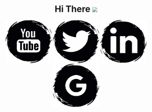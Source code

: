 <div align="center">
  <h1> Hi There <img src="https://media.giphy.com/media/hvRJCLFzcasrR4ia7z/giphy.gif" width="28"></h1>
</div>

<!-- Social icons section -->
<div align="center">
  
  [<img alt="alt_text" width="150px" src="Assets/YouTube.png" />](https://www.youtube.com/channel/UClc3QXr4D9x_aPE1y5rQ3SQ)
  [<img alt="alt_text" width="150px" src="Assets/Twitter.png" />](https://twitter.com/leoalbalah)
  [<img alt="alt_text" width="150px" src="Assets/LinkedIn.png" />](https://www.linkedin.com/in/leonardo-martin-albalah)
  [<img alt="alt_text" width="150px" src="Assets/Google.png" />](mailto:leoalbalah@gmail.com)
  
</div>

<!--
ideas:
- About me
- I’m currently working on ...
- I’m currently learning ...
- How to reach me: ...
-->
